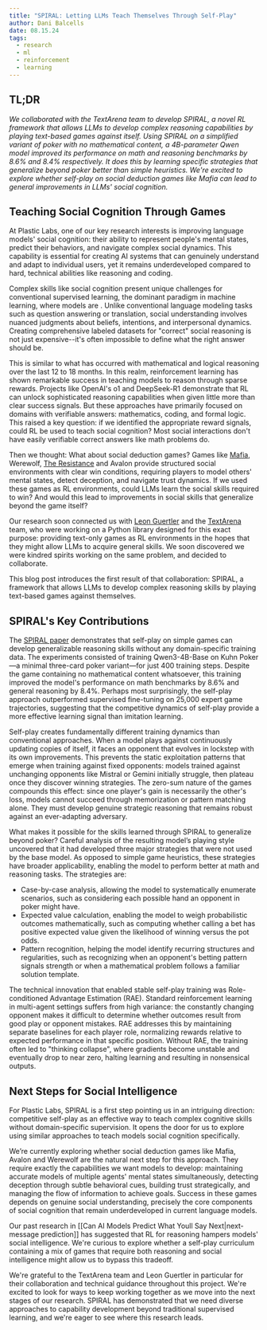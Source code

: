 ```yaml
---
title: "SPIRAL: Letting LLMs Teach Themselves Through Self-Play"
author: Dani Balcells
date: 08.15.24
tags:
  - research
  - ml
  - reinforcement
  - learning
---
```

## TL;DR
*We collaborated with the TextArena team to develop SPIRAL, a novel RL framework that allows LLMs to develop complex reasoning capabilities by playing text-based games against itself. Using SPIRAL on a simplified variant of poker with no mathematical content, a 4B-parameter Qwen model improved its performance on math and reasoning benchmarks by 8.6% and 8.4% respectively. It does this by learning specific strategies that generalize beyond poker better than simple heuristics. We're excited to explore whether self-play on social deduction games like Mafia can lead to general improvements in LLMs' social cognition.*
## Teaching Social Cognition Through Games
At Plastic Labs, one of our key research interests is improving language models' social cognition: their ability to represent people's mental states, predict their behaviors, and navigate complex social dynamics. This capability is essential for creating AI systems that can genuinely understand and adapt to individual users, yet it remains underdeveloped compared to hard, technical abilities like reasoning and coding.

Complex skills like social cognition present unique challenges for conventional supervised learning, the dominant paradigm in machine learning, where models are . Unlike conventional language modeling tasks such as question answering or translation, social understanding involves nuanced judgments about beliefs, intentions, and interpersonal dynamics. Creating comprehensive labeled datasets for "correct" social reasoning is not just expensive--it's often impossible to define what the right answer should be. 

This is similar to what has occurred with mathematical and logical reasoning over the last 12 to 18 months. In this realm, reinforcement learning has shown remarkable success in teaching models to reason through sparse rewards. Projects like OpenAI's o1 and DeepSeek-R1 demonstrate that RL can unlock sophisticated reasoning capabilities when given little more than clear success signals. But these approaches have primarily focused on domains with verifiable answers: mathematics, coding, and formal logic. This raised a key question: if we identified the appropriate reward signals, could RL be used to teach social cognition? Most social interactions don't have easily verifiable correct answers like math problems do. 

Then we thought: What about social deduction games? Games like [Mafia](https://en.wikipedia.org/wiki/Mafia_(party_game)), Werewolf, [The Resistance](https://en.wikipedia.org/wiki/The_Resistance_(game)) and Avalon provide structured social environments with clear win conditions, requiring players to model others' mental states, detect deception, and navigate trust dynamics. If we used these games as RL environments, could LLMs learn the social skills required to win? And would this lead to improvements in social skills that generalize beyond the game itself?

Our research soon connected us with [Leon Guertler](https://x.com/leonguertler) and the [TextArena](https://www.textarena.ai) team, who were working on a Python library designed for this exact purpose: providing text-only games as RL environments in the hopes that they might allow LLMs to acquire general skills. We soon discovered we were kindred spirits working on the same problem, and decided to collaborate.

This blog post introduces the first result of that collaboration: SPIRAL, a framework that allows LLMs to develop complex reasoning skills by playing text-based games against themselves. 

## SPIRAL's Key Contributions

The [SPIRAL paper](https://arxiv.org/abs/2506.24119) demonstrates that self-play on simple games can develop generalizable reasoning skills without any domain-specific training data. The experiments consisted of training Qwen3-4B-Base on Kuhn Poker—a minimal three-card poker variant—for just 400 training steps. Despite the game containing no mathematical content whatsoever, this training improved the model's performance on math benchmarks by 8.6% and general reasoning by 8.4%. Perhaps most surprisingly, the self-play approach outperformed supervised fine-tuning on 25,000 expert game trajectories, suggesting that the competitive dynamics of self-play provide a more effective learning signal than imitation learning.

Self-play creates fundamentally different training dynamics than conventional approaches. When a model plays against continuously updating copies of itself, it faces an opponent that evolves in lockstep with its own improvements. This prevents the static exploitation patterns that emerge when training against fixed opponents: models trained against unchanging opponents like Mistral or Gemini initially struggle, then plateau once they discover winning strategies. The zero-sum nature of the games compounds this effect: since one player's gain is necessarily the other's loss, models cannot succeed through memorization or pattern matching alone. They must develop genuine strategic reasoning that remains robust against an ever-adapting adversary.

What makes it possible for the skills learned through SPIRAL to generalize beyond poker? Careful analysis of the resulting model’s playing style uncovered that it had developed three major strategies that were not used by the base model. As opposed to simple game heuristics, these strategies have broader applicability, enabling the model to perform better at math and reasoning tasks. The strategies are:

- Case-by-case analysis, allowing the model to systematically enumerate scenarios, such as considering each possible hand an opponent in poker might have.
- Expected value calculation, enabling the model to weigh probabilistic outcomes mathematically, such as computing whether calling a bet has positive expected value given the likelihood of winning versus the pot odds.
- Pattern recognition, helping the model identify recurring structures and regularities, such as recognizing when an opponent's betting pattern signals strength or when a mathematical problem follows a familiar solution template.

The technical innovation that enabled stable self-play training was Role-conditioned Advantage Estimation (RAE). Standard reinforcement learning in multi-agent settings suffers from high variance: the constantly changing opponent makes it difficult to determine whether outcomes result from good play or opponent mistakes. RAE addresses this by maintaining separate baselines for each player role, normalizing rewards relative to expected performance in that specific position. Without RAE, the training often led to "thinking collapse", where gradients become unstable and eventually drop to near zero, halting learning and resulting in nonsensical outputs. 

## Next Steps for Social Intelligence

For Plastic Labs, SPIRAL is a first step pointing us in an intriguing direction: competitive self-play as an effective way to teach complex cognitive skills without domain-specific supervision. It opens the door for us to explore using similar approaches to teach models social cognition specifically.

We’re currently exploring whether social deduction games like Mafia, Avalon and Werewolf are the natural next step for this approach. They require exactly the capabilities we want models to develop: maintaining accurate models of multiple agents' mental states simultaneously, detecting deception through subtle behavioral cues, building trust strategically, and managing the flow of information to achieve goals. Success in these games depends on genuine social understanding, precisely the core components of social cognition that remain underdeveloped in current language models.

Our past research in [[Can AI Models Predict What Youll Say Next|next-message prediction]] has suggested that RL for reasoning hampers models' social intelligence. We're curious to explore whether a self-play curriculum containing a mix of games that require both reasoning and social intelligence might allow us to bypass this tradeoff.

We're grateful to the TextArena team and Leon Guertler in particular for their collaboration and technical guidance throughout this project. We're excited to look for ways to keep working together as we move into the next stages of our research. SPIRAL has demonstrated that we need diverse approaches to capability development beyond traditional supervised learning, and we're eager to see where this research leads.
